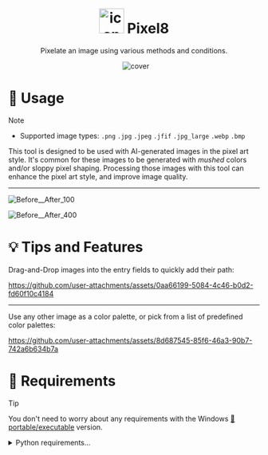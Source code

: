 
<h1 align="center">
  <img src="https://github.com/user-attachments/assets/24299630-81ff-4a10-a40e-f31cf25a447e" alt="icon" width="50">
  Pixel8
</h1>

<p align="center">Pixelate an image using various methods and conditions.</p>

<p align="center">
  <img src="https://github.com/user-attachments/assets/79d7fc5c-33e2-4067-9788-e959a086a6ca" alt="cover">
</p>


# 📝 Usage

> [!NOTE]
>  - Supported image types: `.png` `.jpg` `.jpeg` `.jfif` `.jpg_large` `.webp` `.bmp`

This tool is designed to be used with AI-generated images in the pixel art style. It's common for these images to be generated with *mushed* colors and/or sloppy pixel shaping. Processing those images with this tool can enhance the pixel art style, and improve image quality.


---
![Before__After_100](https://github.com/user-attachments/assets/7f83550c-0176-4131-a378-cb0ff169085a)

![Before__After_400](https://github.com/user-attachments/assets/58413593-61ce-424b-989b-257c862fd8c3)


# 💡 Tips and Features


Drag-and-Drop images into the entry fields to quickly add their path:

https://github.com/user-attachments/assets/0aa66199-5084-4c46-b0d2-fd60f10c4184

---

Use any other image as a color palette, or pick from a list of predefined color palettes:

https://github.com/user-attachments/assets/8d687545-85f6-46a3-90b7-742a6b634b7a



# 🚩 Requirements

> [!TIP]
> You don't need to worry about any requirements with the Windows [💾portable/executable](https://github.com/Nenotriple/Pixel8/releases/tag/v1.00) version.

<details>
  <summary>Python requirements...</summary>
  
**Python 3.10+**

You will need `Pillow`, `NumPy`, `TkinterDnD2`, `scikit-learn`, and `matplotlib`:
- `pip install pillow numpy tkinterdnd2 scikit-learn matplotlib`

Or use the included `requirements.txt` when creating your virtual enviroment.

</details>
